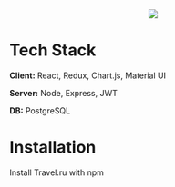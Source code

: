 <div align="center">
  <img src="https://user-images.githubusercontent.com/73392762/183078161-b22f58f9-f834-4864-897d-72d4b5957140.png"/>
</div>

<div>
<h1> Tech Stack </h1>

**Client:** React, Redux, Chart.js, Material UI

**Server:** Node, Express, JWT

**DB:** PostgreSQL
  
  <h1> Installation </h1>

Install Travel.ru with npm
</div>



